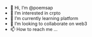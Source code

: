 - 👋 Hi, I’m @poemsap
- 👀 I’m interested in crpto
- 🌱 I’m currently learning platform
- 💞️ I’m looking to collaborate on web3
- 📫 How to reach me ...

<!---
poemsap/poemsap is a ✨ special ✨ repository because its `README.md` (this file) appears on your GitHub profile.
You can click the Preview link to take a look at your changes.
--->
